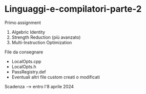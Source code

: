# Linguaggi-e-compilatori-parte-2
Primo assignment
1. Algebric Identity
2. Strength Reduction (più avanzato)
3. Multi-Instruction Optimization

File da consegnare
- LocalOpts.cpp
- LocalOpts.h
- PassRegistry.def
- Eventuali altri file custom creati o modificati

Scadenza --> entro l'8 aprile 2024
